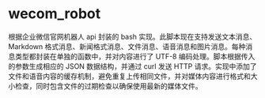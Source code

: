 # wecom_robot
根据企业微信官网机器人 api 封装的 bash 实现。此脚本现在支持发送文本消息、Markdown 格式消息、新闻格式消息、文件消息、语音消息和图片消息。每种消息类型都封装在单独的函数中，并对内容进行了 UTF-8 编码处理。脚本根据传入的参数生成相应的 JSON 数据结构，并通过 curl 发送 HTTP 请求。实现中添加了文件和语音内容的缓存机制，避免重复上传相同文件，并对媒体内容进行格式和大小检查，同时包含文件的过期检查以确保使用最新的媒体文件。
